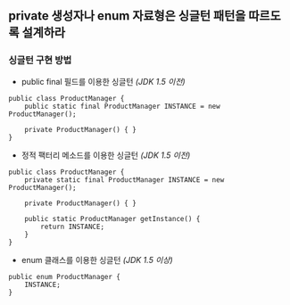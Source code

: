 ## private 생성자나 enum 자료형은 싱글턴 패턴을 따르도록 설계하라

### 싱글턴 구현 방법
- public final 필드를 이용한 싱글턴 _(JDK 1.5 이전)_  
```
public class ProductManager {
    public static final ProductManager INSTANCE = new ProductManager();

    private ProductManager() { }
}
```

- 정적 팩터리 메소드를 이용한 싱글턴 _(JDK 1.5 이전)_  
```
public class ProductManager {
    private static final ProductManager INSTANCE = new ProductManager();

    private ProductManager() { }

    public static ProductManager getInstance() {
        return INSTANCE;
    }
}
```

- enum 클래스를 이용한 싱글턴 _(JDK 1.5 이상)_  
```
public enum ProductManager {
    INSTANCE;
}
```
